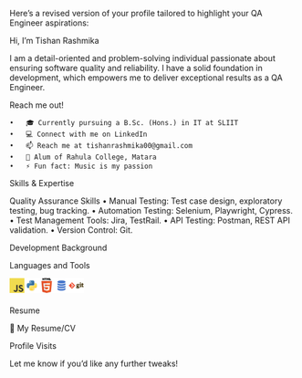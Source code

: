 Here’s a revised version of your profile tailored to highlight your QA Engineer aspirations:

Hi, I’m Tishan Rashmika 

I am a detail-oriented and problem-solving individual passionate about ensuring software quality and reliability. I have a solid foundation in development, which empowers me to deliver exceptional results as a QA Engineer.

Reach me out!

	•	🎓 Currently pursuing a B.Sc. (Hons.) in IT at SLIIT
	•	💻 Connect with me on LinkedIn
	•	📫 Reach me at tishanrashmika00@gmail.com
	•	📝 Alum of Rahula College, Matara
	•	⚡ Fun fact: Music is my passion

Skills & Expertise

Quality Assurance Skills
	•	Manual Testing: Test case design, exploratory testing, bug tracking.
	•	Automation Testing: Selenium, Playwright, Cypress.
	•	Test Management Tools: Jira, TestRail.
	•	API Testing: Postman, REST API validation.
	•	Version Control: Git.

Development Background

 

 

Languages and Tools

<img align="left" alt="JavaScript" width="26px" src="https://raw.githubusercontent.com/github/explore/80688e429a7d4ef2fca1e82350fe8e3517d3494d/topics/javascript/javascript.png" />
<img align="left" alt="Python" width="26px" src="https://raw.githubusercontent.com/github/explore/541c106c7a76d21d7b1b9230a56d22256b8e47f4/topics/python/python.png" />
<img align="left" alt="HTML5" width="26px" src="https://raw.githubusercontent.com/github/explore/80688e429a7d4ef2fca1e82350fe8e3517d3494d/topics/html/html.png" />
<img align="left" alt="SQL" width="26px" src="https://raw.githubusercontent.com/github/explore/80688e429a7d4ef2fca1e82350fe8e3517d3494d/topics/sql/sql.png" />
<img align="left" alt="Git" width="26px" src="https://raw.githubusercontent.com/github/explore/80688e429a7d4ef2fca1e82350fe8e3517d3494d/topics/git/git.png" />


<br />
<br />


Resume

📎  My Resume/CV

Profile Visits

Let me know if you’d like any further tweaks!
